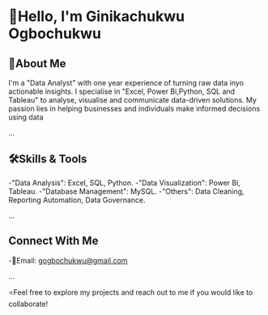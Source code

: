 # 👋Hello, I'm Ginikachukwu Ogbochukwu

## 📌About Me
I'm a "Data Analyst" with one year experience of turning raw data inyo actionable insights.
I specialise in "Excel, Power Bi,Python, SQL and Tableau" to analyse, visualise and communicate data-driven solutions.
My passion lies in helping businesses and individuals make informed decisions using data

...

## 🛠️Skills & Tools 
-"Data Analysis": Excel, SQL, Python.
-"Data Visualization": Power Bi, Tableau.
-"Database Management": MySQL.
-"Others": Data Cleaning, Reporting Automation, Data Governance.

...

## Connect With Me
-📧Email: gogbochukwu@gmail.com

...

⭐Feel free to explore my projects and reach out to me if you would like to collaborate!
